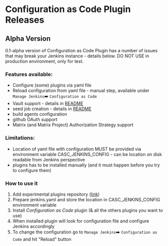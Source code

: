 # Configuration as Code Plugin Releases

## Alpha Version

0.1-alpha version of Configuration as Code Plugin has a number of issues that may break your Jenkins instance - details below. DO NOT USE in production environment, only for test.

### Features available:
- Configure (some) plugins via yaml file
- Reload configuration from yaml file - manual step, available under `Manage Jenkins`:arrow_right: `Configuration as Code`
- Vault support - details in [README](../README.md)
- seed job creation - details in [README](../README.md)
- build agents configuration
- github OAuth support
- Matrix (and Matrix Project) Authorization Strategy support

### Limitations:
- Location of yaml file with configuration MUST be provided via environment variable CASC_JENKINS_CONFIG - can be location on disk readable from Jenkins perspective
- plugins has to be installed manually (and it must happen before you try to configure them)

### How to use it

1. Add experimental plugins repository ([link](http://updates.jenkins-ci.org/experimental/update-center.json))
2. Prepare jenkins.yaml and store the location in CASC_JENKINS_CONFIG environment variable
3. Install *Configuration as Code* plugin (& all the others plugins you want to use)
4. When installed plugin will look for configuration file and configure Jenkins accordingly
5. To change the configuration go to `Manage Jenkins`:arrow_right: `Configuration as Code` and hit "Reload" button
